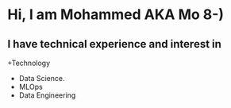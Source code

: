 # Hi, I am Mohammed AKA Mo 8-)
## I have technical experience and interest in 
+Technology
+ Data Science.
+ MLOps
+ Data Engineering
